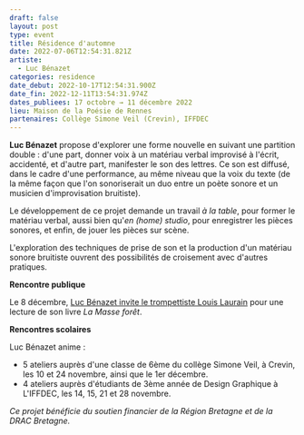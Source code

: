 ```yaml
---
draft: false
layout: post
type: event
title: Résidence d'automne
date: 2022-07-06T12:54:31.821Z
artiste:
  - Luc Bénazet
categories: residence
date_debut: 2022-10-17T12:54:31.900Z
date_fin: 2022-12-11T13:54:31.974Z
dates_publiees: 17 octobre → 11 décembre 2022
lieu: Maison de la Poésie de Rennes
partenaires: Collège Simone Veil (Crevin), IFFDEC
---
```

**Luc Bénazet** propose d'explorer une forme nouvelle en suivant une partition double : d'une part, donner voix à un matériau verbal improvisé à l'écrit, accidenté, et d'autre part, manifester le son des lettres. Ce son est diffusé, dans le cadre d'une performance, au même niveau que la voix du texte (de la même façon que l'on sonoriserait un duo entre un poète sonore et un musicien d'improvisation bruitiste).

Le développement de ce projet demande un travail *à la table*, pour former le matériau verbal, aussi bien qu'*en (home) studio*, pour enregistrer les pièces sonores, et enfin, de jouer les pièces sur scène.

L'exploration des techniques de prise de son et la production d'un matériau sonore bruitiste ouvrent des possibilités de croisement avec d'autres pratiques.

**Rencontre publique**

Le 8 décembre, [Luc Bénazet invite le trompettiste Louis Laurain](https://maiporennes.fr/rencontre/2022/10/19/lecture-musicale.html) pour une lecture de son livre *La Masse forêt*.

**Rencontres scolaires**

Luc Bénazet anime :

* 5 ateliers auprès d'une classe de 6ème du collège Simone Veil, à Crevin, les 10 et 24 novembre, ainsi que le 1er décembre.
* 4 ateliers auprès d'étudiants de 3ème année de Design Graphique à L'IFFDEC, les 14, 15, 21 et 28 novembre.

*Ce projet bénéficie du soutien financier de la Région Bretagne et de la DRAC Bretagne.*